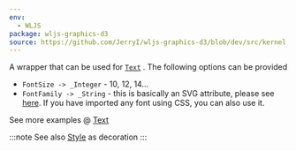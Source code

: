 ```yaml
---
env:
  - WLJS
package: wljs-graphics-d3
source: https://github.com/JerryI/wljs-graphics-d3/blob/dev/src/kernel.js
---
```


A wrapper that can be used for [`Text`](frontend/Reference/Graphics/Text.md) . The following options can be provided
- `FontSize -> _Integer` - 10, 12, 14...
- `FontFamily -> _String` - this is basically an SVG attribute, please see [here](https://developer.mozilla.org/en-US/docs/Web/SVG/Attribute/font-family). If you have imported any font using CSS, you can also use it. 

See more examples @ [Text](frontend/Reference/Graphics/Text.md)

:::note
See also [Style](frontend/Reference/Formatting/Style.md) as decoration
:::